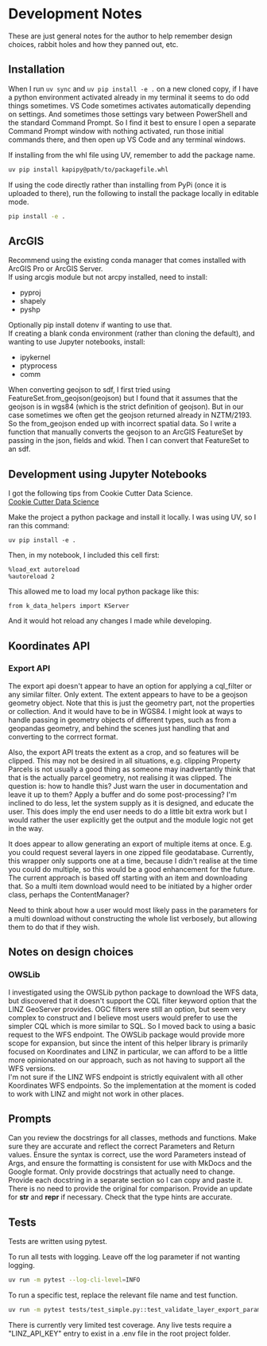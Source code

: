 # Development Notes  

These are just general notes for the author to help remember design choices, rabbit holes and how they panned out, etc.  

## Installation  
When I run ```uv sync``` and ```uv pip install -e .``` on a new cloned copy, if I have a python environment activated already in my terminal it seems to do odd things sometimes. VS Code sometimes activates automatically depending on settings. And sometimes those settings vary between PowerShell and the standard Command Prompt. So I find it best to ensure I open a separate Command Prompt window with nothing activated, run those initial commands there, and then open up VS Code and any terminal windows. 

If installing from the whl file using UV, remember to add the package name.
```bash
uv pip install kapipy@path/to/packagefile.whl
```

If using the code directly rather than installing from PyPi (once it is uploaded to there), run the following to install the package locally in editable mode.
```bash
pip install -e .
```

## ArcGIS  
Recommend using the existing conda manager that comes installed with ArcGIS Pro or ArcGIS Server.  
If using arcgis module but not arcpy installed, need to install:
- pyproj
- shapely  
- pyshp
  
Optionally pip install dotenv if wanting to use that.  
If creating a blank conda environment (rather than cloning the default), and
wanting to use Jupyter notebooks, install:
- ipykernel
- ptyprocess
- comm

When converting geojson to sdf, I first tried using FeatureSet.from_geojson(geojson) but I
found that it assumes that the geojson is in wgs84 (which is the strict definition of geojson).
But in our case sometimes we often get the geojson returned already in NZTM/2193. So the from_geojson
ended up with incorrect spatial data. 
So I write a function that manually converts the geojson to an ArcGIS FeatureSet by passing in
the json, fields and wkid. Then I can convert that FeatureSet to an sdf.  

## Development using Jupyter Notebooks  
I got the following tips from Cookie Cutter Data Science.  
[Cookie Cutter Data Science](https://cookiecutter-data-science.drivendata.org/)  

Make the project a python package and install it locally. I was using UV, so I ran this command:
```
uv pip install -e .  
```  
Then, in my notebook, I included this cell first:  
```jupyter
%load_ext autoreload
%autoreload 2
```  
This allowed me to load my local python package like this:  
```jupyter  
from k_data_helpers import KServer  
```  
And it would hot reload any changes I made while developing.

## Koordinates API  

### Export API  
The export api doesn't appear to have an option for applying a cql_filter or any similar filter. Only extent. The extent appears to have to be a geojson geometry object. Note that this is just the geometry part, not the properties or collection. And it would have to be in WGS84. I might look at ways to handle passing in geometry objects of different types, such as from a geopandas geometry, and behind the scenes just handling that and converting to the corrrect format.  

Also, the export API treats the extent as a crop, and so features will be clipped. This may not be desired in all situations, e.g. clipping Property Parcels is not usually a good thing as someone may inadvertantly think that that is the actually parcel geometry, not realising it was clipped. The question is: how to handle this? Just warn the user in documentation and leave it up to them? Apply a buffer and do some post-processing? I'm inclined to do less, let the system supply as it is designed, and educate the user. This does imply the end user needs to do a little bit extra work but I would rather the user explicitly get the output and the module logic not get in the way.  

It does appear to allow generating an export of multiple items at once. E.g. you could request several layers in one zipped file geodatabase. Currently, this wrapper only supports one at a time, because I didn't realise at the time you could do multiple, so this would be a good enhancement for the future. The current approach is based off starting with an item and downloading that. So a multi item download would need to be initiated by a higher order class, perhaps the ContentManager?  

Need to think about how a user would most likely pass in the parameters for a multi download without constructing the whole list verbosely, but allowing them to do that if they wish.  

## Notes on design choices  

### OWSLib  
I investigated using the OWSLib python package to download the WFS data, but discovered that it doesn't support the CQL filter keyword option that the LINZ GeoServer provides. OGC filters were still an option, but seem very complex to construct and I believe most users would prefer to use the simpler CQL which is more similar to SQL. So I moved back to using a basic request to the WFS endpoint. The OWSLib package would provide more scope for expansion, but since the intent of this helper library is primarily focused on Koordinates and LINZ in particular, we can afford to be a little more opinionated on our approach, such as not having to support all the WFS versions.  
I'm not sure if the LINZ WFS endpoint is strictly equivalent with all other Koordinates WFS endpoints. So the implementation at the moment is coded to work with LINZ and might not work in other places.  


## Prompts  

Can you review the docstrings for all classes, methods and functions. Make sure they are accurate and reflect the correct Parameters and Return values. Ensure the syntax is correct, use the word Parameters instead of Args, and ensure the formatting is consistent for use with MkDocs and the Google format. Only provide docstrings that actually need to change. Provide each docstring in a separate section so I can copy and paste it. There is no need to provide the original for comparison. Provide an update for __str__ and __repr__ if necessary. Check that the type hints are accurate.

## Tests  
Tests are written using pytest.

To run all tests with logging. Leave off the log parameter if not wanting logging.  
```bash
uv run -m pytest --log-cli-level=INFO
```  

To run a specific test, replace the relevant file name and test function.  
```bash
uv run -m pytest tests/test_simple.py::test_validate_layer_export_params --log-cli-level=INFO
```  

There is currently very limited test coverage. Any live tests require a "LINZ_API_KEY" entry to exist in a .env file in the root project folder.  